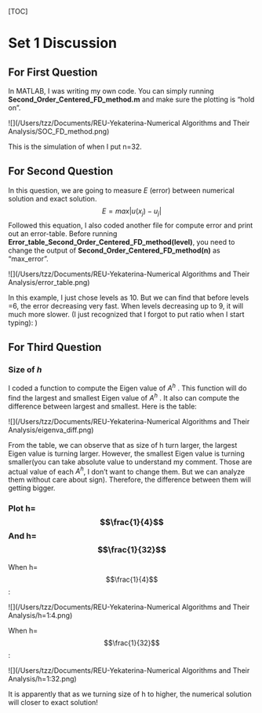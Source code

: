 [TOC]

# Set 1 Discussion

## For First Question

In MATLAB, I was writing my own code. You can simply running **Second_Order_Centered_FD_method.m** and make sure the plotting is “hold on”. 

![](/Users/tzz/Documents/REU-Yekaterina-Numerical Algorithms and Their Analysis/SOC_FD_method.png) 

This is the simulation of when I put n=32. 

## For Second Question

In this question, we are going to measure *E* (error) between numerical solution and exact solution.
$$
E = max|u(x_j)-u_j|
$$
Followed this equation, I also coded another file for compute error and print out an error-table. Before running **Error_table_Second_Order_Centered_FD_method(level)**, you need to change the output of **Second_Order_Centered_FD_method(n)** as “max_error”.

![](/Users/tzz/Documents/REU-Yekaterina-Numerical Algorithms and Their Analysis/error_table.png)

In this example, I just chose levels as 10. But we can find that before levels =6, the error decreasing very fast. When levels decreasing up to 9, it will much more slower. (I just recognized that I forgot to put ratio when I start typing): )

## For Third Question

### Size of $h$

I coded a function to compute the Eigen value of $A^h$ . This function will do find the largest and smallest Eigen value of $A^h$ . It also can compute the difference between largest and smallest. Here is the table:

![](/Users/tzz/Documents/REU-Yekaterina-Numerical Algorithms and Their Analysis/eigenva_diff.png)

From the table, we can observe that as size of h turn larger, the largest Eigen value is turning larger. However, the smallest Eigen  value is turning smaller(you can take absolute value to understand my comment. Those are actual value of each $A^h$, I don’t want to change them. But we can analyze them without care about sign). Therefore, the difference between them will getting bigger. 

### Plot h= $$\frac{1}{4}$$ And h=$$\frac{1}{32}$$

When h= $$\frac{1}{4}$$:

![](/Users/tzz/Documents/REU-Yekaterina-Numerical Algorithms and Their Analysis/h=1:4.png)

When h= $$\frac{1}{32}$$:

![](/Users/tzz/Documents/REU-Yekaterina-Numerical Algorithms and Their Analysis/h=1:32.png)

It is apparently that as we turning size of h to higher, the numerical solution will closer to exact solution! 
